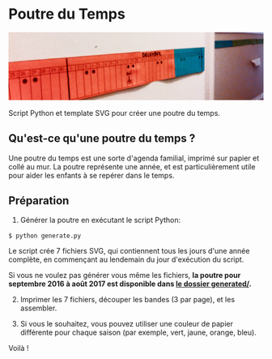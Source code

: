 Poutre du Temps
===============


![Notre poutre du temps](docs/poutre.jpg)

Script Python et template SVG pour créer une poutre du temps.

Qu'est-ce qu'une poutre du temps ?
----------------------------------

Une poutre du temps est une sorte d'agenda familial, imprimé sur papier et collé
au mur. La poutre représente une année, et est particulièrement utile pour aider
les enfants à se repérer dans le temps.

Préparation
-----------

1. Générer la poutre en exécutant le script Python:

```
$ python generate.py
```

Le script crée 7 fichiers SVG, qui contiennent tous les jours d'une année
complète, en commençant au lendemain du jour d'exécution du script.

Si vous ne voulez pas générer vous même les fichiers, **la poutre pour septembre 2016 à août 2017 est disponible dans [le dossier
generated/](generated).**

2. Imprimer les 7 fichiers, découper les bandes (3 par page), et les assembler.

3. Si vous le souhaitez, vous pouvez utiliser une couleur de papier différente pour chaque
   saison (par exemple, vert, jaune, orange, bleu).

Voilà !

